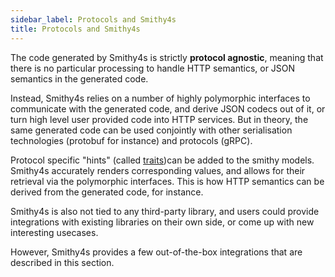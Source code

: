 ```yaml
---
sidebar_label: Protocols and Smithy4s
title: Protocols and Smithy4s
---
```


The code generated by Smithy4s is strictly **protocol agnostic**, meaning that there is no particular processing to handle HTTP semantics, or JSON semantics in the generated code.

Instead, Smithy4s relies on a number of highly polymorphic interfaces to communicate with the generated code, and derive JSON codecs out of it, or turn high level user provided code into HTTP services. But in theory, the same generated code can be used conjointly with other serialisation technologies (protobuf for instance) and protocols (gRPC).

Protocol specific "hints" (called [traits](../02-the-smithy-idl/02-traits.md))can be added to the smithy models. Smithy4s accurately renders corresponding values, and allows for their retrieval via the polymorphic interfaces. This is how HTTP semantics can be derived from the generated code, for instance.

Smithy4s is also not tied to any third-party library, and users could provide integrations with existing libraries on their own side, or come up with new interesting usecases.

However, Smithy4s provides a few out-of-the-box integrations that are described in this section.
